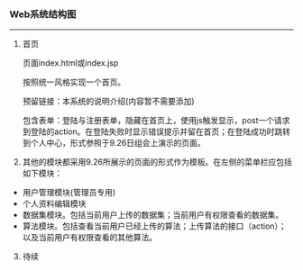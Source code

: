 ### Web系统结构图

----------------------------------

1. 首页

   页面index.html或index.jsp

   按照统一风格实现一个首页。

   预留链接：本系统的说明介绍(内容暂不需要添加)

   包含表单：登陆与注册表单，隐藏在首页上，使用js触发显示，post一个请求到登陆的action。在登陆失败时显示错误提示并留在首页；在登陆成功时跳转到个人中心，形式参照于9.26日组会上演示的页面。

2.  其他的模块都采用9.26所展示的页面的形式作为模板。在左侧的菜单栏应包括如下模块：

   - 用户管理模块(管理员专用)
   - 个人资料编辑模块
   - 数据集模块。包括当前用户上传的数据集；当前用户有权限查看的数据集。
   - 算法模块。包括查看当前用户已经上传的算法；上传算法的接口（action）；以及当前用户有权限查看的其他算法。

3. 待续